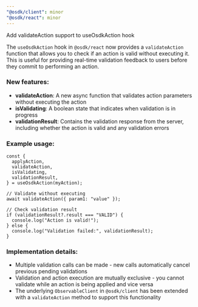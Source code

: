 ```yaml
---
"@osdk/client": minor
"@osdk/react": minor
---
```


Add validateAction support to useOsdkAction hook

The `useOsdkAction` hook in `@osdk/react` now provides a `validateAction` function that allows you to check if an action is valid without executing it. This is useful for providing real-time validation feedback to users before they commit to performing an action.

### New features:

- **validateAction**: A new async function that validates action parameters without executing the action
- **isValidating**: A boolean state that indicates when validation is in progress
- **validationResult**: Contains the validation response from the server, including whether the action is valid and any validation errors

### Example usage:

```tsx
const {
  applyAction,
  validateAction,
  isValidating,
  validationResult,
} = useOsdkAction(myAction);

// Validate without executing
await validateAction({ param1: "value" });

// Check validation result
if (validationResult?.result === "VALID") {
  console.log("Action is valid!");
} else {
  console.log("Validation failed:", validationResult);
}
```

### Implementation details:

- Multiple validation calls can be made - new calls automatically cancel previous pending validations
- Validation and action execution are mutually exclusive - you cannot validate while an action is being applied and vice versa
- The underlying `ObservableClient` in `@osdk/client` has been extended with a `validateAction` method to support this functionality
